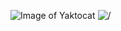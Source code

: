 ![Image of Yaktocat](https://octodex.github.com/images/yaktocat.png)
![/](https://guides.github.com/features/mastering-markdown/)
